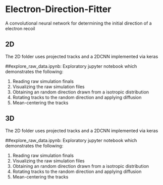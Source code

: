 # Electron-Direction-Fitter
A convolutional neural network for determining the initial direction of a electron recoil

## 2D
The 2D folder uses projected tracks and a 2DCNN implemented via keras

##explore_raw_data.ipynb:
Exploratory jupyter notebook which demonstrates the following:
1. Reading raw simulation finals 
2. Visualizing the raw simulation files 
3. Obtaining an random direction drawn from a isotropic distribution
4. Rotating tracks to the random direction and applying diffusion
5. Mean-centering the tracks  




## 3D
The 2D folder uses projected tracks and a 2DCNN implemented via keras

##explore_raw_data.ipynb:
Exploratory jupyter notebook which demonstrates the following:
1. Reading raw simulation finals 
2. Visualizing the raw simulation files 
3. Obtaining an random direction drawn from a isotropic distribution
4. Rotating tracks to the random direction and applying diffusion
5. Mean-centering the tracks  